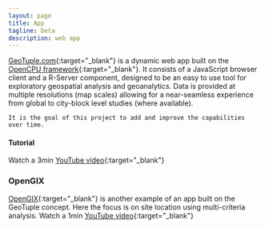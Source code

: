 ```yaml
---
layout: page
title: App
tagline: beta
description: web app
---
```


[GeoTuple.com](http://geotuple.com){:target="_blank"} is a dynamic web app built on the [OpenCPU framework](https://www.opencpu.org){:target="_blank"}. It consists of a JavaScript browser client and a R-Server component, designed to be an easy to use tool for exploratory geospatial analysis and geoanalytics. 
Data is provided at multiple resolutions (map scales) allowing for a near-seamless experience from global to city-block level studies (where available).

```
It is the goal of this project to add and improve the capabilities over time.
```

#### Tutorial
Watch a 3min [YouTube video](https://www.youtube.com/watch?v=28q8NEw2cM8&feature=youtu.be){:target="_blank"}

### OpenGIX
[OpenGIX](http://siteloc.opengix.com){:target="_blank"} is another example of an app built on the GeoTuple concept. Here the focus is on site location using multi-criteria analysis.
Watch a 1min [YouTube video](https://www.youtube.com/watch?v=ZD6r1eFwgYg&feature=youtu.be){:target="_blank"}

